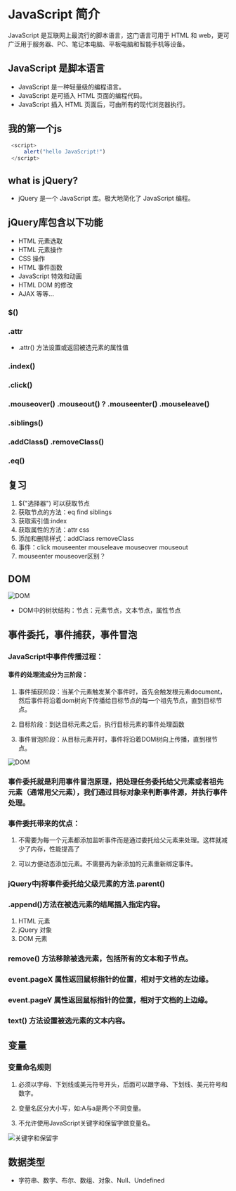# JavaScript 简介

  JavaScript 是互联网上最流行的脚本语言，这门语言可用于 HTML 和 web，更可广泛用于服务器、PC、笔记本电脑、平板电脑和智能手机等设备。

## JavaScript 是脚本语言

* JavaScript 是一种轻量级的编程语言。
* JavaScript 是可插入 HTML 页面的编程代码。
* JavaScript 插入 HTML 页面后，可由所有的现代浏览器执行。

## 我的第一个js

 ```js
  <script>
      alert("hello JavaScript!")
  </script>
 ```

## what is jQuery?

* jQuery 是一个 JavaScript 库。极大地简化了 JavaScript 编程。

## jQuery库包含以下功能

* HTML 元素选取
* HTML 元素操作
* CSS 操作
* HTML 事件函数
* JavaScript 特效和动画
* HTML DOM 的修改
* AJAX
  等等...

### $()

### .attr

* .attr() 方法设置或返回被选元素的属性值

### .index()

### .click()

### .mouseover() .mouseout()  ?  .mouseenter() .mouseleave()

### .siblings()

### .addClass() .removeClass()

### .eq()

## 复习

1. $("选择器")  可以获取节点
2. 获取节点的方法：eq find siblings
3. 获取索引值:index
4. 获取属性的方法：attr css
5. 添加和删除样式：addClass removeClass
6. 事件：click mouseenter mouseleave mouseover mouseout
7. mouseenter mouseover区别？

## DOM

![DOM](http://www.w3school.com.cn/i/ct_htmltree.gif)

* DOM中的树状结构：节点：元素节点，文本节点，属性节点

## 事件委托，事件捕获，事件冒泡

### JavaScript中事件传播过程：

#### 事件的处理流成分为三阶段：

1. 事件捕获阶段：当某个元素触发某个事件时，首先会触发根元素document，然后事件将沿着dom树向下传播给目标节点的每一个祖先节点，直到目标节点。

2. 目标阶段：到达目标元素之后，执行目标元素的事件处理函数

3. 事件冒泡阶段：从目标元素开时，事件将沿着DOM树向上传播，直到根节点。

![DOM](http://images2015.cnblogs.com/blog/324770/201606/324770-20160630170126421-1509815715.jpg)


### 事件委托就是利用事件冒泡原理，把处理任务委托给父元素或者祖先元素（通常用父元素），我们通过目标对象来判断事件源，并执行事件处理。

### 事件委托带来的优点：

1. 不需要为每一个元素都添加监听事件而是通过委托给父元素来处理。这样就减少了内存，性能提高了

2. 可以方便动态添加元素。不需要再为新添加的元素重新绑定事件。

### jQuery中j将事件委托给父级元素的方法.parent()

### .append()方法在被选元素的结尾插入指定内容。

1. HTML 元素
2. jQuery 对象
3. DOM 元素

### remove() 方法移除被选元素，包括所有的文本和子节点。

### event.pageX 属性返回鼠标指针的位置，相对于文档的左边缘。

### event.pageY 属性返回鼠标指针的位置，相对于文档的上边缘。

### text() 方法设置被选元素的文本内容。

## 变量

### 变量命名规则

1. 必须以字母、下划线或美元符号开头，后面可以跟字母、下划线、美元符号和数字。

2. 变量名区分大小写，如:A与a是两个不同变量。

3. 不允许使用JavaScript关键字和保留字做变量名。

![关键字和保留字](http://img.mukewang.com/529c07c000014f5103080447.jpg)

## 数据类型

* 字符串、数字、布尔、数组、对象、Null、Undefined
